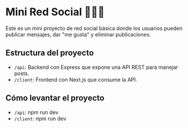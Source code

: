 # Mini Red Social 🧑‍🤝‍🧑

Este es un mini proyecto de red social básica donde los usuarios pueden publicar mensajes, dar "me gusta" y eliminar publicaciones.

## Estructura del proyecto

- `/api`: Backend con Express que expone una API REST para manejar posts.
- `/client`: Frontend con Next.js que consume la API.

## Cómo levantar el proyecto

- `/api`: npm run dev
- `/client`: npm run dev